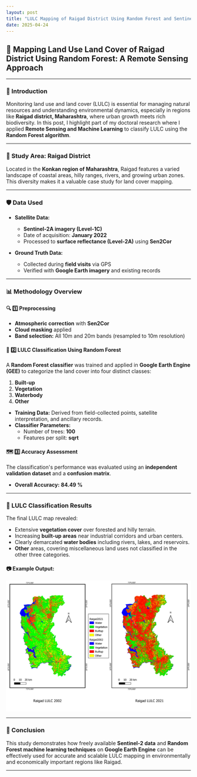 ```yaml
---
layout: post
title: "LULC Mapping of Raigad District Using Random Forest and Sentinel-2 Data"
date: 2025-04-24
---
```



## 🌿 Mapping Land Use Land Cover of Raigad District Using Random Forest: A Remote Sensing Approach

---

### 📌 Introduction

Monitoring land use and land cover (LULC) is essential for managing natural resources and understanding environmental dynamics, especially in regions like **Raigad district, Maharashtra**, where urban growth meets rich biodiversity. In this post, I highlight part of my doctoral research where I applied **Remote Sensing and Machine Learning** to classify LULC using the **Random Forest algorithm**.

---

### 📍 Study Area: Raigad District

Located in the **Konkan region of Maharashtra**, Raigad features a varied landscape of coastal areas, hilly ranges, rivers, and growing urban zones. This diversity makes it a valuable case study for land cover mapping.

---

### 🛡️ Data Used

- **Satellite Data:**  
  - **Sentinel-2A imagery (Level-1C)**  
  - Date of acquisition: **January 2022**
  - Processed to **surface reflectance (Level-2A)** using **Sen2Cor**

- **Ground Truth Data:**  
  - Collected during **field visits** via GPS
  - Verified with **Google Earth imagery** and existing records

---

### 📊 Methodology Overview

#### 🔍 1️⃣ Preprocessing
- **Atmospheric correction** with **Sen2Cor**
- **Cloud masking** applied
- **Band selection:** All 10m and 20m bands (resampled to 10m resolution)

#### 🌲 2️⃣ LULC Classification Using Random Forest

A **Random Forest classifier** was trained and applied in **Google Earth Engine (GEE)** to categorize the land cover into four distinct classes:

1. **Built-up**
2. **Vegetation**
3. **Waterbody**
4. **Other**

- **Training Data:** Derived from field-collected points, satellite interpretation, and ancillary records.
- **Classifier Parameters:**  
  - Number of trees: **100**
  - Features per split: **sqrt**

#### 🗺️ 3️⃣ Accuracy Assessment
The classification's performance was evaluated using an **independent validation dataset** and a **confusion matrix**.

- **Overall Accuracy:** **84.49 %**
---

### 🌾 LULC Classification Results

The final LULC map revealed:
- Extensive **vegetation cover** over forested and hilly terrain.
- Increasing **built-up areas** near industrial corridors and urban centers.
- Clearly demarcated **water bodies** including rivers, lakes, and reservoirs.
- **Other** areas, covering miscellaneous land uses not classified in the other three categories.

#### 📷 Example Output:  

![LULC Classification Map of Raigad District](/images/RaigadLULC2002-21.png)


---

### 📌 Conclusion

This study demonstrates how freely available **Sentinel-2 data** and **Random Forest machine learning techniques** on **Google Earth Engine** can be effectively used for accurate and scalable LULC mapping in environmentally and economically important regions like Raigad.

---
